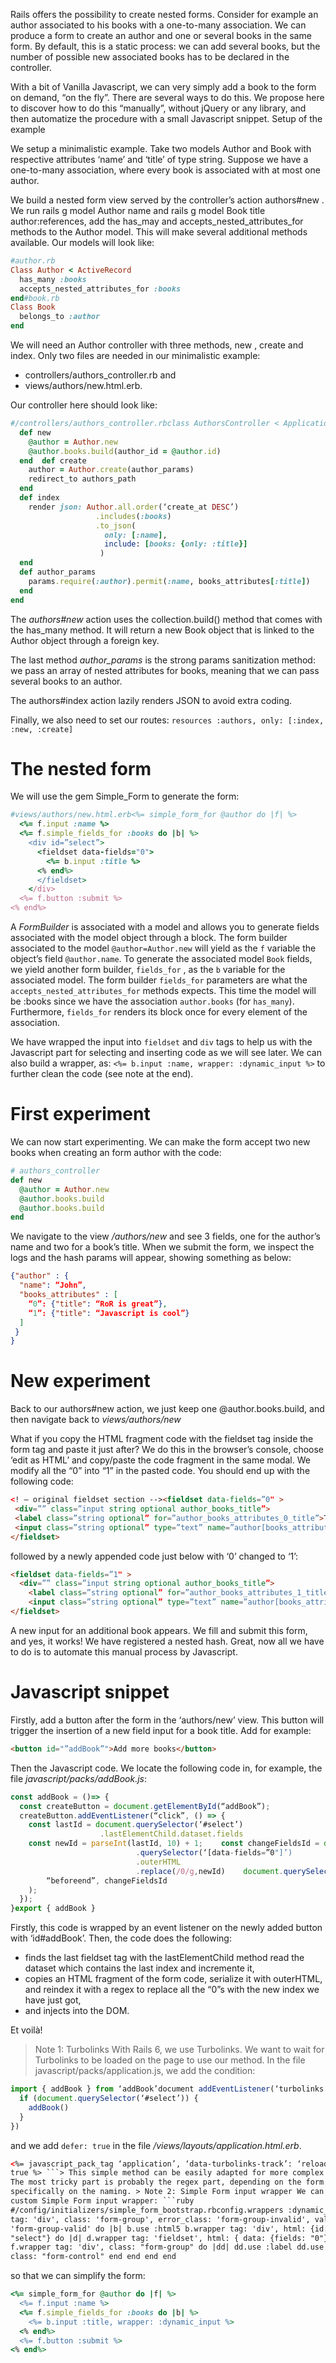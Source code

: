 Rails offers the possibility to create nested forms. Consider for example an author associated to his books with a one-to-many association. We can produce a form to create an author and one or several books in the same form. By default, this is a static process: we can add several books, but the number of possible new associated books has to be declared in the controller.

With a bit of Vanilla Javascript, we can very simply add a book to the form on demand, “on the fly”. There are several ways to do this. We propose here to discover how to do this “manually”, without jQuery or any library, and then automatize the procedure with a small Javascript snippet.
Setup of the example

We setup a minimalistic example. Take two models Author and Book with respective attributes ‘name’ and ‘title’ of type string. Suppose we have a one-to-many association, where every book is associated with at most one author.

We build a nested form view served by the controller’s action authors#new . We run rails g model Author name and rails g model Book title author:references, add the has_may and accepts_nested_attributes_for methods to the Author model. This will make several additional methods available. Our models will look like:

```ruby
#author.rb
Class Author < ActiveRecord
  has_many :books
  accepts_nested_attributes_for :books
end#book.rb
Class Book
  belongs_to :author
end
```

We will need an Author controller with three methods, new , create and index. Only two files are needed in our minimalistic example:

- controllers/authors_controller.rb and
- views/authors/new.html.erb.

Our controller here should look like:

```ruby
#/controllers/authors_controller.rbclass AuthorsController < ApplicationController
  def new
    @author = Author.new
    @author.books.build(author_id = @author.id)
  end  def create
    author = Author.create(author_params)
    redirect_to authors_path
  end
  def index
    render json: Author.all.order(‘create_at DESC’)
                   .includes(:books)
                   .to_json(
                     only: [:name],
                     include: [books: {only: :title}]
                    )
  end
  def author_params
    params.require(:author).permit(:name, books_attributes[:title])
  end
end
```

The _authors#new_ action uses the collection.build() method that comes with the has_many method. It will return a new Book object that is linked to the Author object through a foreign key.

The last method _author_params_ is the strong params sanitization method: we pass an array of nested attributes for books, meaning that we can pass several books to an author.

The authors#index action lazily renders JSON to avoid extra coding.

Finally, we also need to set our routes: `resources :authors, only: [:index, :new, :create]`

# The nested form

We will use the gem Simple_Form to generate the form:

```ruby
#views/authors/new.html.erb<%= simple_form_for @author do |f| %>
  <%= f.input :name %>
  <%= f.simple_fields_for :books do |b| %>
    <div id=”select”>
      <fieldset data-fields="0">
        <%= b.input :title %>
      <% end%>
      </fieldset>
    </div>
  <%= f.button :submit %>
<% end%>
```

A _FormBuilder_ is associated with a model and allows you to generate fields associated with the model object through a block. The form builder associated to the model `@author=Author.new` will yield as the `f` variable the object’s field `@author.name`. To generate the associated model `Book` fields, we yield another form builder, `fields_for` , as the `b` variable for the associated model. The form builder `fields_for` parameters are what the `accepts_nested_attributes_for` methods expects. This time the model will be :books since we have the association `author.books` (for `has_many`). Furthermore, `fields_for` renders its block once for every element of the association.

We have wrapped the input into `fieldset` and `div` tags to help us with the Javascript part for selecting and inserting code as we will see later. We can also build a wrapper, as: `<%= b.input :name, wrapper: :dynamic_input %>` to further clean the code (see note at the end).

# First experiment

We can now start experimenting. We can make the form accept two new books when creating an form author with the code:

```ruby
# authors_controller
def new
  @author = Author.new
  @author.books.build
  @author.books.build
end
```

We navigate to the view _/authors/new_ and see 3 fields, one for the author’s name and two for a book’s title. When we submit the form, we inspect the logs and the hash params will appear, showing something as below:

```json
{"author" : {
  "name": “John”,
  "books_attributes" : [
    “0”: {"title": “RoR is great”},
    “1”: {"title": “Javascript is cool”}
  ]
 }
}
```

# New experiment

Back to our authors#new action, we just keep one @author.books.build, and then navigate back to _views/authors/new_

What if you copy the HTML fragment code with the fieldset tag inside the form tag and paste it just after? We do this in the browser’s console, choose ‘edit as HTML’ and copy/paste the code fragment in the same modal. We modify all the “0” into “1” in the pasted code. You should end up with the following code:

```html
<! — original fieldset section --><fieldset data-fields=”0" >
 <div=”” class=”input string optional author_books_title”>
 <label class=”string optional” for=”author_books_attributes_0_title”>Title</label>
 <input class=”string optional” type=”text” name=”author[books_attributes][0][title]” id=”author_books_attributes_0_title”>
</fieldset>
```

followed by a newly appended code just below with ‘0’ changed to ‘1’:

```html
<fieldset data-fields=”1" >
  <div=”” class=”input string optional author_books_title”>
    <label class=”string optional” for=”author_books_attributes_1_title”>Title</label>
    <input class=”string optional” type=”text” name=”author[books_attributes][1][title]” id=”author_books_attributes_1_title”>
</fieldset>
```

A new input for an additional book appears. We fill and submit this form, and yes, it works! We have registered a nested hash. Great, now all we have to do is to automate this manual process by Javascript.

# Javascript snippet

Firstly, add a button after the form in the ‘authors/new’ view. This button will trigger the insertion of a new field input for a book title. Add for example:

```html
<button id="”addBook”">Add more books</button>
```

Then the Javascript code. We locate the following code in, for example, the file _javascript/packs/addBook.js_:

```js
const addBook = ()=> {
  const createButton = document.getElementById(“addBook”);
  createButton.addEventListener(“click”, () => {
    const lastId = document.querySelector(‘#select’)
                    .lastElementChild.dataset.fields
    const newId = parseInt(lastId, 10) + 1;    const changeFieldsId = document
                            .querySelector(‘[data-fields=”0"]’)
                            .outerHTML
                            .replace(/0/g,newId)    document.querySelector(“#select”).insertAdjacentHTML(
        “beforeend”, changeFieldsId
    );
  });
}export { addBook }
```

Firstly, this code is wrapped by an event listener on the newly added button with ‘id#addBook’. Then, the code does the following:

- finds the last fieldset tag with the lastElementChild method read the dataset which contains the last index and incremente it,
- copies an HTML fragment of the form code, serialize it with outerHTML, and reindex it with a regex to replace all the “0”s with the new index we have just got,
- and injects into the DOM.

Et voilà!

> Note 1: Turbolinks
> With Rails 6, we use Turbolinks. We want to wait for Turbolinks to be loaded on the page to use our method. In the file javascript/packs/application.js, we add the condition:

```js
import { addBook } from ‘addBook’document addEventListener(‘turbolinks:load’, ()=> {
  if (document.querySelector(‘#select’)) {
    addBook()
  }
})
```

and we add `defer: true` in the file _/views/layouts/application.html.erb_.

````html
<%= javascript_pack_tag ‘application’, ‘data-turbolinks-track’: ‘reload’, defer:
true %> ```> This simple method can be easily adapted for more complex forms.
The most tricky part is probably the regex part, depending on the form and more
specifically on the naming. > Note 2: Simple Form input wrapper We can create a
custom Simple Form input wrapper: ```ruby
#/config/initializers/simple_form_bootstrap.rbconfig.wrappers :dynamic_input,
tag: 'div', class: 'form-group', error_class: 'form-group-invalid', valid_class:
'form-group-valid' do |b| b.use :html5 b.wrapper tag: 'div', html: {id:
"select"} do |d| d.wrapper tag: 'fieldset', html: { data: {fields: "0"}} do |f|
f.wrapper tag: 'div', class: "form-group" do |dd| dd.use :label dd.use :input,
class: "form-control" end end end end
````

so that we can simplify the form:

```ruby
<%= simple_form_for @author do |f| %>
  <%= f.input :name %>
  <%= f.simple_fields_for :books do |b| %>
    <%= b.input :title, wrapper: :dynamic_input %>
  <% end%>
  <%= f.button :submit %>
<% end%>
```
